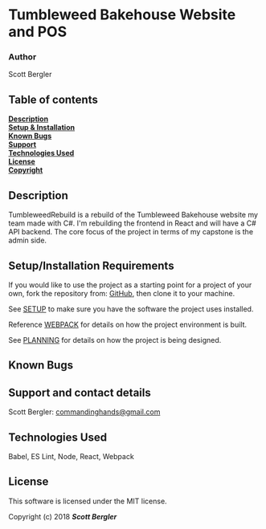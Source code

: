 # Tumbleweed Bakehouse Website and POS

### Author
Scott Bergler  

## Table of contents
**[Description](#description)**<br>
**[Setup & Installation](#setup-and-installation)**<br>
**[Known Bugs](#known-bugs)**<br>
**[Support](#support)**<br>
**[Technologies Used](#technologies-used)**<br>
**[License](#license)**<br>
**[Copyright](#copyright)**<br>

## Description
TumbleweedRebuild is a rebuild of the Tumbleweed Bakehouse website my team made with C#. I'm rebuilding the frontend in React and will have a C# API backend. The core focus of the project in terms of my capstone is the admin side.

## Setup/Installation Requirements
If you would like to use the project as a starting point for a project of your own, fork the repository from: [GitHub](https://github.com/skillitzimberg/TumbleweedRebuild), then clone it to your machine.

See [SETUP](SETUP.md) to make sure you have the software the project uses installed.

Reference [WEBPACK](WEBPACK.md) for details on how the project environment is built.

See [PLANNING](PLANNING.md) for details on how the project is being designed.

## Known Bugs

## Support and contact details

Scott Bergler: [commandinghands@gmail.com](mailto:commandinghands@gmail.com)

## Technologies Used
Babel, ES Lint, Node, React, Webpack

## License
This software is licensed under the MIT license.

Copyright (c) 2018 **_Scott Bergler_**
